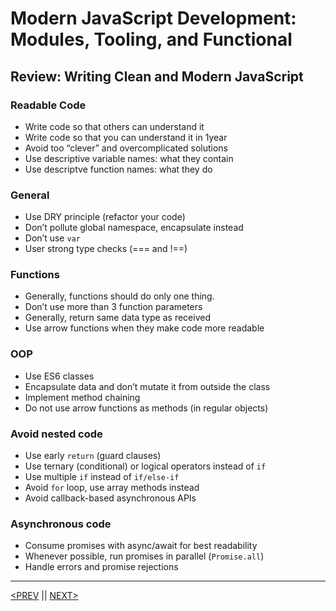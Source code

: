 # Modern JavaScript Development: Modules, Tooling, and Functional

## Review: Writing Clean and Modern JavaScript

### Readable Code

-   Write code so that others can understand it
-   Write code so that you can understand it in 1year
-   Avoid too “clever” and overcomplicated solutions
-   Use descriptive variable names: what they contain
-   Use descriptve function names: what they do

### General

-   Use DRY principle (refactor your code)
-   Don’t pollute global namespace, encapsulate instead
-   Don’t use `var`
-   User strong type checks (=== and !==)

### Functions

-   Generally, functions should do only one thing.
-   Don’t use more than 3 function parameters
-   Generally, return same data type as received
-   Use arrow functions when they make code more readable

### OOP

-   Use ES6 classes
-   Encapsulate data and don’t mutate it from outside the class
-   Implement method chaining
-   Do not use arrow functions as methods (in regular objects)

### Avoid nested code

-   Use early `return` (guard clauses)
-   Use ternary (conditional) or logical operators instead of `if`
-   Use multiple `if` instead of `if/else-if`
-   Avoid `for` loop, use array methods instead
-   Avoid callback-based asynchronous APIs

### Asynchronous code

-   Consume promises with async/await for best readability
-   Whenever possible, run promises in parallel (`Promise.all`)
-   Handle errors and promise rejections

---

[<PREV](./cjs221206.md) || [NEXT>](./cjs221207.md)
